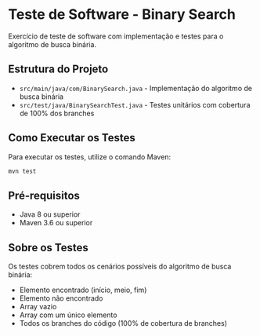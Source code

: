 # Teste de Software - Binary Search

Exercício de teste de software com implementação e testes para o algoritmo de busca binária.

## Estrutura do Projeto

- `src/main/java/com/BinarySearch.java` - Implementação do algoritmo de busca binária
- `src/test/java/BinarySearchTest.java` - Testes unitários com cobertura de 100% dos branches

## Como Executar os Testes

Para executar os testes, utilize o comando Maven:

```bash
mvn test
```

## Pré-requisitos

- Java 8 ou superior
- Maven 3.6 ou superior

## Sobre os Testes

Os testes cobrem todos os cenários possíveis do algoritmo de busca binária:
- Elemento encontrado (início, meio, fim)
- Elemento não encontrado
- Array vazio
- Array com um único elemento
- Todos os branches do código (100% de cobertura de branches)
